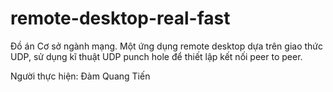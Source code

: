 # remote-desktop-real-fast
Đồ án Cơ sở ngành mạng. Một ứng dụng remote desktop dựa trên giao thức UDP, sử dụng kĩ thuật UDP punch hole để thiết lập kết nối peer to peer. 

Người thực hiện: Đàm Quang Tiến
